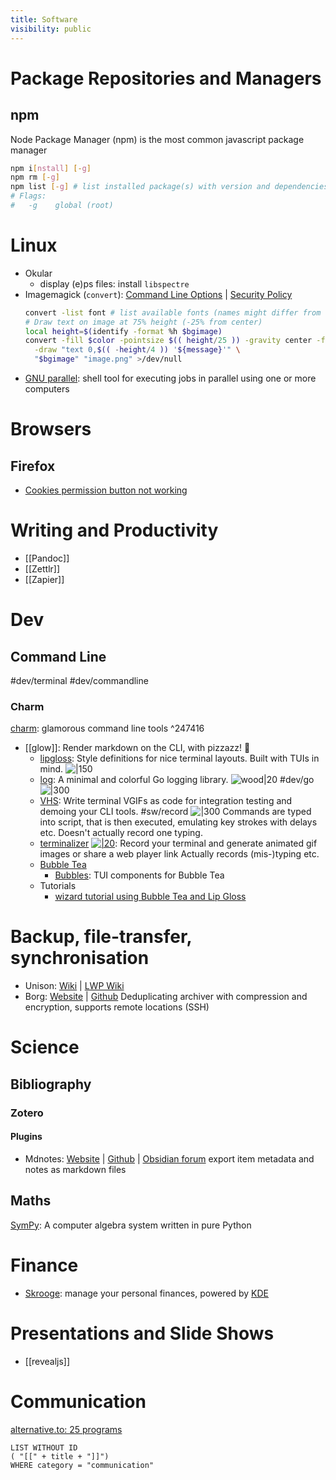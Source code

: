 ```yaml
---
title: Software
visibility: public
---
```


# Package Repositories and Managers

## npm

Node Package Manager (npm) is the most common javascript package manager
```bash
npm i[nstall] [-g]
npm rm [-g]
npm list [-g] # list installed package(s) with version and dependencies
# Flags:
#   -g    global (root)
```

# Linux
- Okular
  - display (e)ps files: install `libspectre`
- Imagemagick (`convert`): [Command Line Options](https://imagemagick.org/script/command-line-options.php) | [Security Policy](https://imagemagick.org/script/security-policy.php)
  ```bash
  convert -list font # list available fonts (names might differ from other sources, so check these)
  # Draw text on image at 75% height (-25% from center)
  local height=$(identify -format %h $bgimage)
  convert -fill $color -pointsize $(( height/25 )) -gravity center -font "DejaVu-Sans"\
    -draw "text 0,$(( -height/4 )) '${message}'" \
    "$bgimage" "image.png" >/dev/null

  ```
- [GNU parallel](https://www.gnu.org/software/parallel/): shell tool for executing jobs in parallel using one or more computers


# Browsers
## Firefox
- [Cookies permission button not working](https://support.mozilla.org/en-US/questions/1249232)


# Writing and Productivity
- [[Pandoc]]
- [[Zettlr]]
- [[Zapier]]


# Dev
## Command Line
#dev/terminal #dev/commandline

### Charm
[charm](https://charm.sh/): glamorous command line tools ^247416
- [[glow]]: Render markdown on the CLI, with pizzazz! 💅
  - [lipgloss](https://github.com/charmbracelet/lipgloss): Style definitions for nice terminal layouts. Built with TUIs in mind. ![|150](https://camo.githubusercontent.com/5ed63e6b61ddcea9575c0b0eefd373c8f085f4594e323fe60c39ce3bbcc27d81/68747470733a2f2f73747566662e636861726d2e73682f6c6970676c6f73732f6c6970676c6f73732d6578616d706c652e706e67)
  - [log](https://github.com/charmbracelet/log): A minimal and colorful Go logging library. ![wood|20](https://github.githubassets.com/images/icons/emoji/unicode/1fab5.png) #dev/go ![|300](https://github.com/charmbracelet/log/raw/main/demo.gif)
  - [VHS](https://github.com/charmbracelet/vhs): Write terminal VGIFs as code for integration testing and demoing your CLI tools. #sw/record
    ![|300](https://camo.githubusercontent.com/1f2b0c758369c054538b7881b5d700739f2c37d2201f60ea26ad9311a7f88487/68747470733a2f2f73747566662e636861726d2e73682f7668732f6578616d706c65732f6e656f66657463685f332e676966)
    Commands are typed into script, that is then executed, emulating key strokes with delays etc. Doesn't actually record one typing.
  - [terminalizer](https://terminalizer.com)  [![|20](github.png)](https://github.com/faressoft/terminalizer): Record your terminal and generate animated gif images or share a web player link
    Actually records (mis-)typing etc.
  - [Bubble Tea](https://github.com/charmbracelet/bubbletea)
    - [Bubbles](https://github.com/charmbracelet/bubbles): TUI components for Bubble Tea
  - Tutorials
    - [wizard tutorial using Bubble Tea and Lip Gloss](https://github.com/charmbracelet/wizard-tutorial)

# Backup, file-transfer, synchronisation

- Unison: [Wiki](https://en.wikipedia.org/wiki/Unison_(software)) | [LWP Wiki](https://lwpwiki.webhosting.rug.nl/index.php/Syncing_files_with_unison)
- Borg: [Website](https://www.borgbackup.org/) | [Github](https://github.com/borgbackup/borg)
  Deduplicating archiver with compression and encryption, supports remote locations (SSH)


# Science

## Bibliography

### Zotero
#### Plugins
- Mdnotes: [Website](https://argentinaos.com/zotero-mdnotes/docs/quick-start-guide/) | [Github](https://github.com/argenos/zotero-mdnotes) | [Obsidian forum](https://forum.obsidian.md/t/zotero-plugin-to-export-metadata-and-notes-to-markdown/3781)
  export item metadata and notes as markdown files


## Maths
[SymPy](https://www.sympy.org/en/index.html): A computer algebra system written in pure Python

# Finance
- [Skrooge](https://skrooge.org/): manage your personal finances, powered by [KDE](http://www.kde.org)


# Presentations and Slide Shows
- [[revealjs]]

# Communication
[alternative.to: 25 programs](https://alternativeto.net/software/matrix-org/)
```dataview
LIST WITHOUT ID
( "[[" + title + "]]")
WHERE category = "communication"
```
